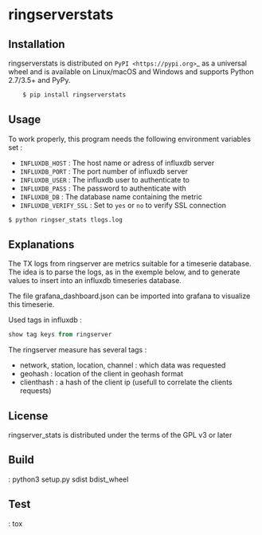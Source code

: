 # ringserverstats

## Installation

ringserverstats is distributed on `PyPI <https://pypi.org>`_ as a universal
wheel and is available on Linux/macOS and Windows and supports
Python 2.7/3.5+ and PyPy.

``` bash
    $ pip install ringserverstats
```

## Usage

To work properly, this program needs the following environment variables set :

  * `INFLUXDB_HOST` : The host name or adress of influxdb server
  * `INFLUXDB_PORT` : The port number of influxdb server
  * `INFLUXDB_USER` : The influxdb user to authenticate to
  * `INFLUXDB_PASS` : The password to authenticate with
  * `INFLUXDB_DB`   : The database name containing the metric
  * `INFLUXDB_VERIFY_SSL` : Set to `yes` or `no` to verify SSL connection

``` bash
$ python ringser_stats tlogs.log
```

## Explanations

The TX logs from ringserver are metrics suitable for a timeserie database. The idea is to parse the logs, as in the exemple below, and to generate values to insert into an influxdb timeseries database.

The file grafana_dashboard.json can be imported into grafana to visualize this timeserie.

Used tags in influxdb :

``` sql
show tag keys from ringserver
```

The ringserver measure has several tags :

  * network, station, location, channel : which data was requested
  * geohash : location of the client in geohash format
  * clienthash : a hash of the client ip (usefull to correlate the clients requests)

## License

ringserver_stats is distributed under the terms of the GPL v3 or later

## Build

: python3 setup.py sdist bdist_wheel

## Test

: tox
